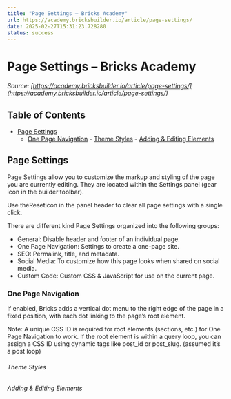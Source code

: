 ```yaml
---
title: "Page Settings – Bricks Academy"
url: https://academy.bricksbuilder.io/article/page-settings/
date: 2025-02-27T15:31:23.728280
status: success
---
```


# Page Settings – Bricks Academy

*Source: [https://academy.bricksbuilder.io/article/page-settings/](https://academy.bricksbuilder.io/article/page-settings/)*

## Table of Contents

- [Page Settings](#page-settings)
  - [One Page Navigation](#one-page-navigation)
        - [Theme Styles](#theme-styles)
        - [Adding & Editing Elements](#adding--editing-elements)

## Page Settings

Page Settings allow you to customize the markup and styling of the page you are currently editing. They are located within the Settings panel (gear icon in the builder toolbar).

Use theReseticon in the panel header to clear all page settings with a single click.

There are different kind Page Settings organized into the following groups:

- General: Disable header and footer of an individual page.
- One Page Navigation: Settings to create a one-page site.
- SEO: Permalink, title, and metadata.
- Social Media: To customize how this page looks when shared on social media.
- Custom Code: Custom CSS & JavaScript for use on the current page.

### One Page Navigation

If enabled, Bricks adds a vertical dot menu to the right edge of the page in a fixed position, with each dot linking to the page’s root element.

Note: A unique CSS ID is required for root elements (sections, etc.) for One Page Navigation to work. If the root element is within a query loop, you can assign a CSS ID using dynamic tags like post_id or post_slug. (assumed it’s a post loop)

###### Theme Styles

###### Adding & Editing Elements

